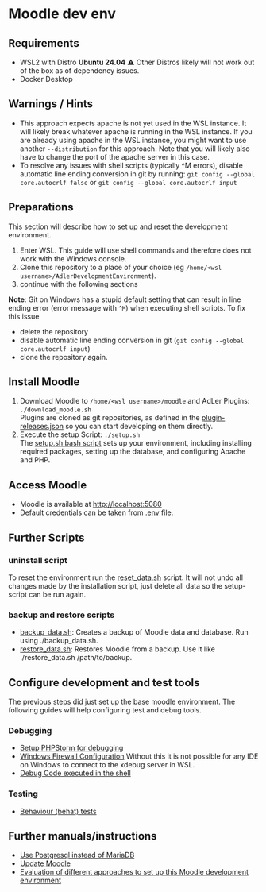 # Moodle dev env

## Requirements
- WSL2 with Distro **Ubuntu 24.04**
  ⚠️ Other Distros likely will not work out of the box as of dependency issues.
- Docker Desktop

## Warnings / Hints
- This approach expects apache is not yet used in the WSL instance.
  It will likely break whatever apache is running in the WSL instance.
  If you are already using apache in the WSL instance, you might want to use another `--distribution` for this approach.
  Note that you will likely also have to change the port of the apache server in this case.
- To resolve any issues with shell scripts (typically ^M errors), disable automatic line ending conversion in git by running:
`git config --global core.autocrlf false` or `git config --global core.autocrlf input`

## Preparations
This section will describe how to set up and reset the development environment.

1. Enter WSL. This guide will use shell commands and therefore does not work with the Windows console.
2. Clone this repository to a place of your choice (eg `/home/<wsl username>/AdlerDevelopmentEnvironment`).
3. continue with the following sections

**Note**: Git on Windows has a stupid default setting that can result in line ending error (error message with `^M`) 
when executing shell scripts. To fix this issue
- delete the repository
- disable automatic line ending conversion in git (`git config --global core.autocrlf input`)
- clone the repository again.

## Install Moodle
1) Download Moodle to `/home/<wsl username>/moodle` and AdLer Plugins: `./download_moodle.sh` \
   Plugins are cloned as git repositories, as defined in the [plugin-releases.json](https://github.com/ProjektAdLer/moodle-docker/blob/main/plugin-releases.json) so you can start developing on them directly.
2) Execute the setup Script: `./setup.sh` \
   The [setup.sh bash script](setup.sh) sets up your environment, including installing required packages, setting up the database, and configuring Apache and PHP.

## Access Moodle
- Moodle is available at [http://localhost:5080](http://localhost:5080)
- Default credentials can be taken from [.env](.env) file.

## Further Scripts

### uninstall script

To reset the environment run the [reset_data.sh](reset_data.sh) script.
It will not undo all changes made by the installation script, just delete all data so the setup-script can be run again.

### backup and restore scripts
- [backup_data.sh](backup_data.sh): Creates a backup of Moodle data and database. Run using ./backup_data.sh.
- [restore_data.sh](restore_data.sh): Restores Moodle from a backup. Use it like ./restore_data.sh /path/to/backup.

## Configure development and test tools
The previous steps did just set up the base moodle environment. The following guides will help configuring test and
debug tools.

### Debugging
- [Setup PHPStorm for debugging](doc/debug/configure_phpstorm.md)
- [Windows Firewall Configuration](doc/debug/windows_firewall_setup.md)
  Without this it is not possible for any IDE on Windows to connect to the xdebug server in WSL.
- [Debug Code executed in the shell](doc/debug/command_line_debug.md)

### Testing
- [Behaviour (behat) tests](doc/behat_tests.md)


## Further manuals/instructions
- [Use Postgresql instead of MariaDB](doc/postgresql.md)
- [Update Moodle](doc/update_moodle.md)
- [Evaluation of different approaches to set up this Moodle development environment](doc/alternative_approaches.md)
